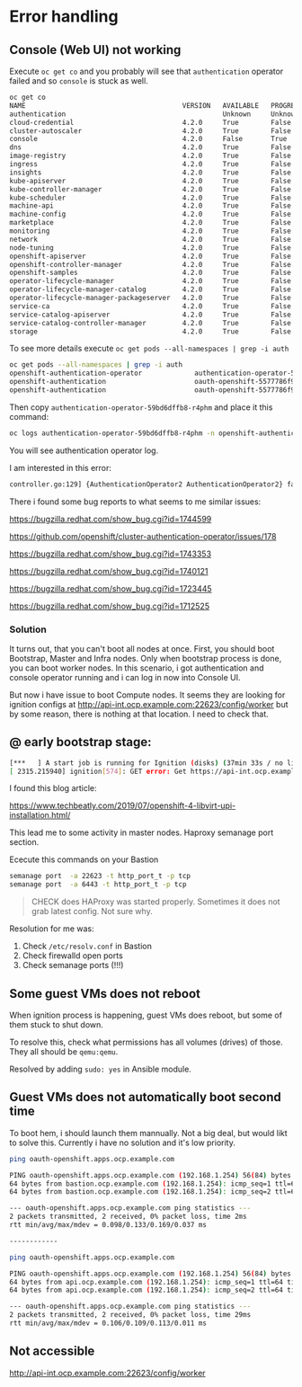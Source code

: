 # Error handling

## Console (Web UI) not working

Execute `oc get co` and you probably will see that `authentication` operator failed and so `console` is stuck as well.

```sh
oc get co
NAME                                       VERSION   AVAILABLE   PROGRESSING   DEGRADED   SINCE
authentication                                       Unknown     Unknown       True       12h
cloud-credential                           4.2.0     True        False         False      12h
cluster-autoscaler                         4.2.0     True        False         False      12h
console                                    4.2.0     False       True          False      12h
dns                                        4.2.0     True        False         False      12h
image-registry                             4.2.0     True        False         False      12h
ingress                                    4.2.0     True        False         False      12h
insights                                   4.2.0     True        False         False      12h
kube-apiserver                             4.2.0     True        False         False      12h
kube-controller-manager                    4.2.0     True        False         False      12h
kube-scheduler                             4.2.0     True        False         False      12h
machine-api                                4.2.0     True        False         False      12h
machine-config                             4.2.0     True        False         False      12h
marketplace                                4.2.0     True        False         False      12h
monitoring                                 4.2.0     True        False         False      12h
network                                    4.2.0     True        False         False      12h
node-tuning                                4.2.0     True        False         False      12h
openshift-apiserver                        4.2.0     True        False         False      12h
openshift-controller-manager               4.2.0     True        False         False      12h
openshift-samples                          4.2.0     True        False         False      12h
operator-lifecycle-manager                 4.2.0     True        False         False      12h
operator-lifecycle-manager-catalog         4.2.0     True        False         False      12h
operator-lifecycle-manager-packageserver   4.2.0     True        False         False      12h
service-ca                                 4.2.0     True        False         False      12h
service-catalog-apiserver                  4.2.0     True        False         False      12h
service-catalog-controller-manager         4.2.0     True        False         False      12h
storage                                    4.2.0     True        False         False      12h
```

To see more details execute `oc get pods --all-namespaces | grep -i auth`

```sh
oc get pods --all-namespaces | grep -i auth
openshift-authentication-operator             authentication-operator-59bd6dffb8-r4phm         1/1     Running       0          12h
openshift-authentication                      oauth-openshift-5577786f98-whtpc                 1/1     Running       0          12h
openshift-authentication                      oauth-openshift-5577786f98-xh7h7                 1/1     Running       0          12h
```

Then copy `authentication-operator-59bd6dffb8-r4phm` and place it this command:

```sh
oc logs authentication-operator-59bd6dffb8-r4phm -n openshift-authentication-operator
```

You will see authentication operator log.

I am interested in this error:

```sh
controller.go:129] {AuthenticationOperator2 AuthenticationOperator2} failed with: failed handling the route: route is not available at canonical host oauth-openshift.apps.ocp.example.com: []
```
There i found some bug reports to what seems to me similar issues:

https://bugzilla.redhat.com/show_bug.cgi?id=1744599

https://github.com/openshift/cluster-authentication-operator/issues/178

https://bugzilla.redhat.com/show_bug.cgi?id=1743353

https://bugzilla.redhat.com/show_bug.cgi?id=1740121



https://bugzilla.redhat.com/show_bug.cgi?id=1723445

https://bugzilla.redhat.com/show_bug.cgi?id=1712525

### Solution

It turns out, that you can't boot all nodes at once. First, you should boot Bootstrap, Master and Infra nodes. Only when bootstrap process is done, you can boot worker nodes.
In this scenario, i got authentication and console operator running and i can log in now into Console UI.

But now i have issue to boot Compute nodes. It seems they are looking for ignition configs at http://api-int.ocp.example.com:22623/config/worker but by some reason, there is nothing at that location. I need to check that.


## @ early bootstrap stage:

```sh
[***   ] A start job is running for Ignition (disks) (37min 33s / no limit)[ 2315.213418] ignition[574]: GET https://api-int.ocp.example.com:22623/config/master: attempt #455
[ 2315.215940] ignition[574]: GET error: Get https://api-int.ocp.example.com:22623/config/master: dial tcp 192.168.1.254:22623: connect: connection refused
```
I found this blog article:

https://www.techbeatly.com/2019/07/openshift-4-libvirt-upi-installation.html/

This lead me to some activity in master nodes. Haproxy semanage port section.

Ececute this commands on your Bastion

```sh
semanage port  -a 22623 -t http_port_t -p tcp
semanage port  -a 6443 -t http_port_t -p tcp
```

> CHECK does HAProxy was started properly. Sometimes it does not grab latest config. Not sure why.

Resolution for me was:
1) Check `/etc/resolv.conf` in Bastion
2) Check firewalld open ports
3) Check semanage ports (!!!)

## Some guest VMs does not reboot

When ignition process is happening, guest VMs does reboot, but some of them stuck to shut down.

To resolve this, check what permissions has all volumes (drives) of those.
They all should be `qemu:qemu`.

Resolved by adding `sudo: yes` in Ansible module.

## Guest VMs does not automatically boot second time

To boot hem, i should launch them mannually. Not a big deal, but would likt to solve this.
Currently i have no solution and it's low priority.




```sh
ping oauth-openshift.apps.ocp.example.com

PING oauth-openshift.apps.ocp.example.com (192.168.1.254) 56(84) bytes of data.
64 bytes from bastion.ocp.example.com (192.168.1.254): icmp_seq=1 ttl=64 time=0.098 ms
64 bytes from bastion.ocp.example.com (192.168.1.254): icmp_seq=2 ttl=64 time=0.169 ms

--- oauth-openshift.apps.ocp.example.com ping statistics ---
2 packets transmitted, 2 received, 0% packet loss, time 2ms
rtt min/avg/max/mdev = 0.098/0.133/0.169/0.037 ms

------------

ping oauth-openshift.apps.ocp.example.com

PING oauth-openshift.apps.ocp.example.com (192.168.1.254) 56(84) bytes of data.
64 bytes from api.ocp.example.com (192.168.1.254): icmp_seq=1 ttl=64 time=0.106 ms
64 bytes from api.ocp.example.com (192.168.1.254): icmp_seq=2 ttl=64 time=0.113 ms

--- oauth-openshift.apps.ocp.example.com ping statistics ---
2 packets transmitted, 2 received, 0% packet loss, time 29ms
rtt min/avg/max/mdev = 0.106/0.109/0.113/0.011 ms
```


## Not accessible
http://api-int.ocp.example.com:22623/config/worker